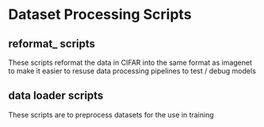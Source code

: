 # Dataset Processing Scripts

## reformat_ scripts

These scripts reformat the data in CIFAR into the same format as imagenet to make it easier to resuse data processing pipelines to test / debug models

## data loader scripts

These scripts are to preprocess datasets for the use in training